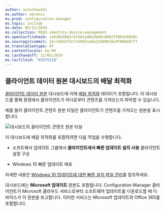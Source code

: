 ```yaml
---
author: aczechowski
ms.author: aaroncz
ms.prod: configuration-manager
ms.topic: include
ms.date: 05/21/2019
ms.collection: M365-identity-device-management
ms.openlocfilehash: ce826e5081c55381e48a3b60c860275903e8830c
ms.sourcegitcommit: 1bccb61bf3c7c69d51e0e224d0619c8f608e8777
ms.translationtype: HT
ms.contentlocale: ko-KR
ms.lasthandoff: 12/05/2019
ms.locfileid: "65975218"
---
```

## <a name="bkmk_do"></a>클라이언트 데이터 원본 대시보드의 배달 최적화

<!--3555759-->

[클라이언트 데이터 원본](/sccm/core/servers/deploy/configure/monitor-content-you-have-distributed#client-data-sources-dashboard) 대시보드에 이제 [배달 최적화](/sccm/core/plan-design/hierarchy/fundamental-concepts-for-content-management#delivery-optimization) 데이터가 포함됩니다. 이 대시보드를 통해 환경에서 클라이언트가 어디로부터 콘텐츠를 가져오는지 파악할 수 있습니다.

예를 들어 클라이언트 콘텐츠 원본 타일은 클라이언트가 콘텐츠를 가져오는 원본을 표시합니다.

![대시보드의 클라이언트 콘텐츠 원본 타일](../../media/3555759-do-source.png)

이 대시보드에 배달 최적화를 포함하려면 다음 작업을 수행합니다.

- 소프트웨서 업데이트 그룹에서 **클라이언트에서 빠른 업데이트 설치 사용** 클라이언트 설정 구성

- Windows 10 빠른 업데이트 배포

자세한 내용은 [Windows 10 업데이트에 대한 빠른 설치 파일 관리](/sccm/sum/deploy-use/manage-express-installation-files-for-windows-10-updates)를 참조하세요.

대시보드에는 **Microsoft 업데이트** 원본도 포함됩니다. Configuration Manager 클라이언트가 Microsoft 클라우드 서비스로부터 소프트웨어 업데이트를 다운로드할 때 디바이스가 이 원본을 보고합니다. 이러한 서비스는 Microsoft 업데이트와 Office 365를 포함합니다.
